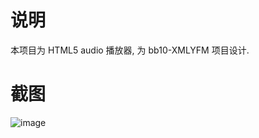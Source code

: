 # 说明
本项目为 HTML5 audio 播放器, 为 bb10-XMLYFM 项目设计. 

# 截图
![image](https://raw.githubusercontent.com/ekoooo/bb10-audioPlayer/master/img/screenshot.png)
